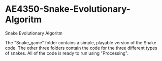 # AE4350-Snake-Evolutionary-Algoritm
Snake Evolutionary Algoritm

The "Snake_game" folder contains a simple, playable version of the Snake code.
The other three folders contain the code for the three different types of snakes.
All of the code is ready to run using "Processing".
